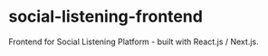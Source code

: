 # social-listening-frontend
Frontend for Social Listening Platform - built with React.js / Next.js.
